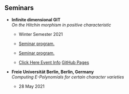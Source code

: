 ## Seminars

- **Infinite dimensional GIT**  
  *On the Hitchin morphism in positive characteristic*  
  - Winter Semester 2021
  - <a href="documents/seminars/Program_Infinite_dimensional_GIT.pdf" target="_blank">Seminar program.</a>

  - <a href="documents/Program_Infinite_dimensional_GIT.pdf" target="_blank">Seminar program.</a>
  - <a href="documents/Program_Infinite_dimensional_GIT.pdf">Click Here Event Info</a>
[GitHub Pages](https://marwanus.github.io/mben.github.io/documents/Program_Infinite_dimensional_GIT.pdf "With a Title bis")

- **Freie Universität Berlin, Berlin, Germany**  
  *Computing E-Polynomials for certain character varieties*  
  - 28 May 2021

